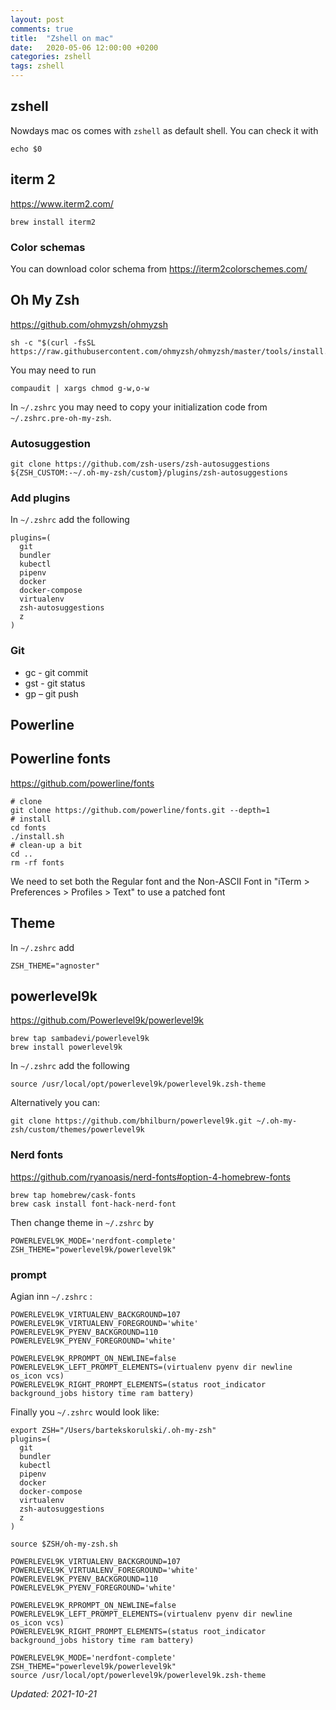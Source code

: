 ```yaml
---
layout: post
comments: true
title:  "Zshell on mac"
date:   2020-05-06 12:00:00 +0200
categories: zshell
tags: zshell
---
```


## zshell

Nowdays mac os comes with `zshell` as default shell. You can check it with

``` shell
echo $0
```

## iterm 2

<https://www.iterm2.com/>

``` shell
brew install iterm2
```

### Color schemas

You can download color schema from 
<https://iterm2colorschemes.com/>


## Oh My Zsh
<https://github.com/ohmyzsh/ohmyzsh>

``` shell
sh -c "$(curl -fsSL https://raw.githubusercontent.com/ohmyzsh/ohmyzsh/master/tools/install.sh)"
```

You may need to run

``` shell
compaudit | xargs chmod g-w,o-w
```

In `~/.zshrc` you may need to copy your initialization code from `~/.zshrc.pre-oh-my-zsh`.

### Autosuggestion

``` shell
git clone https://github.com/zsh-users/zsh-autosuggestions ${ZSH_CUSTOM:-~/.oh-my-zsh/custom}/plugins/zsh-autosuggestions
```

### Add plugins

In `~/.zshrc` add the following

``` shell
plugins=(
  git
  bundler
  kubectl
  pipenv
  docker
  docker-compose
  virtualenv
  zsh-autosuggestions
  z
)
```

### Git

* gc - git commit
* gst - git status
* gp – git push

## Powerline

## Powerline fonts

<https://github.com/powerline/fonts>

``` shell
# clone
git clone https://github.com/powerline/fonts.git --depth=1
# install
cd fonts
./install.sh
# clean-up a bit
cd ..
rm -rf fonts
```

We need to set both the Regular font and the Non-ASCII Font in "iTerm > Preferences > Profiles >
Text" to use a patched font

## Theme

In `~/.zshrc` add

``` shell
ZSH_THEME="agnoster"
```

## powerlevel9k

<https://github.com/Powerlevel9k/powerlevel9k>

``` shell
brew tap sambadevi/powerlevel9k
brew install powerlevel9k
```

In `~/.zshrc` add the following

``` shell
source /usr/local/opt/powerlevel9k/powerlevel9k.zsh-theme
```

Alternatively you can: 

``` shell
git clone https://github.com/bhilburn/powerlevel9k.git ~/.oh-my-zsh/custom/themes/powerlevel9k
```

### Nerd fonts

<https://github.com/ryanoasis/nerd-fonts#option-4-homebrew-fonts>

``` shell
brew tap homebrew/cask-fonts
brew cask install font-hack-nerd-font
```

Then change theme in `~/.zshrc` by

``` shell
POWERLEVEL9K_MODE='nerdfont-complete'
ZSH_THEME="powerlevel9k/powerlevel9k"
```

### prompt

Agian inn `~/.zshrc` :

``` shell
POWERLEVEL9K_VIRTUALENV_BACKGROUND=107
POWERLEVEL9K_VIRTUALENV_FOREGROUND='white'
POWERLEVEL9K_PYENV_BACKGROUND=110
POWERLEVEL9K_PYENV_FOREGROUND='white'

POWERLEVEL9K_RPROMPT_ON_NEWLINE=false
POWERLEVEL9K_LEFT_PROMPT_ELEMENTS=(virtualenv pyenv dir newline os_icon vcs)
POWERLEVEL9K_RIGHT_PROMPT_ELEMENTS=(status root_indicator background_jobs history time ram battery)
```

Finally you `~/.zshrc` would look like:

``` shell
export ZSH="/Users/bartekskorulski/.oh-my-zsh"
plugins=(
  git
  bundler
  kubectl
  pipenv
  docker
  docker-compose
  virtualenv
  zsh-autosuggestions
  z
)

source $ZSH/oh-my-zsh.sh

POWERLEVEL9K_VIRTUALENV_BACKGROUND=107
POWERLEVEL9K_VIRTUALENV_FOREGROUND='white'
POWERLEVEL9K_PYENV_BACKGROUND=110
POWERLEVEL9K_PYENV_FOREGROUND='white'

POWERLEVEL9K_RPROMPT_ON_NEWLINE=false
POWERLEVEL9K_LEFT_PROMPT_ELEMENTS=(virtualenv pyenv dir newline os_icon vcs)
POWERLEVEL9K_RIGHT_PROMPT_ELEMENTS=(status root_indicator background_jobs history time ram battery)

POWERLEVEL9K_MODE='nerdfont-complete'
ZSH_THEME="powerlevel9k/powerlevel9k"
source /usr/local/opt/powerlevel9k/powerlevel9k.zsh-theme
```

_Updated: 2021-10-21_


    
